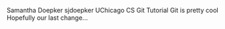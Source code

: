 Samantha Doepker sjdoepker
UChicago CS Git Tutorial
Git is pretty cool
Hopefully our last change...
